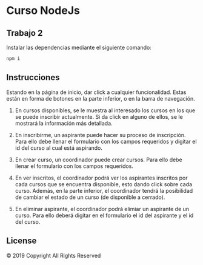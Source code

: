 # Curso NodeJs

## Trabajo 2

Instalar las dependencias mediante el siguiente comando:

```bash
npm i
```

## Instrucciones

Estando en la página de inicio, dar click a cualquier funcionalidad. Estas están en forma de botones en la parte inferior, o en la barra de navegación.

1. En cursos disponibles, se le muestra al interesado los cursos en los que se puede inscribir actualmente. Si da click en alguno de ellos, se le mostrará la información más detallada.

2. En inscribirme, un aspirante puede hacer su proceso de inscripción. Para ello debe llenar el formulario con los campos requeridos y digitar el id del curso al cual está aspirando.

3. En crear curso, un coordinador puede crear cursos. Para ello debe llenar el formulario con los campos requeridos.

4. En ver inscritos, el coordinador podrá ver los aspirantes inscritos por cada cursos que se encuentra disponible, esto dando click  sobre cada curso. Además, en la parte inferior, el coordinador tendrá la posibilidad de cambiar el estado de un curso (de disponible a cerrado).

5. En eliminar aspirante, el coordinador podrá elimiar un aspirante de un curso. Para ello deberá digitar en el formulario el id del aspirante y el id del curso.

## License
© 2019 Copyright All Rights Reserved